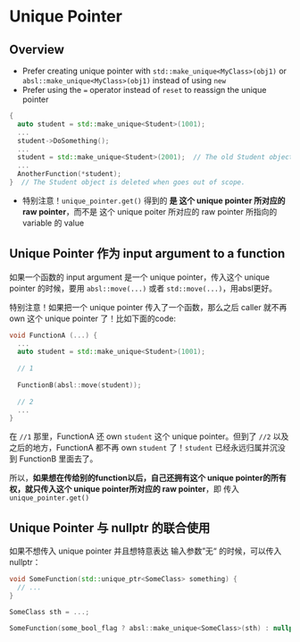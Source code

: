 # Unique Pointer

## Overview
* Prefer creating unique pointer with `std::make_unique<MyClass>(obj1)` or `absl::make_unique<MyClass>(obj1)` instead of using `new`
* Prefer using the `=` operator instead of `reset` to reassign the unique pointer

```cpp
{
  auto student = std::make_unique<Student>(1001);
  ...
  student->DoSomething();
  ...
  student = std::make_unique<Student>(2001);  // The old Student object is deleted.
  ...
  AnotherFunction(*student);
}  // The Student object is deleted when goes out of scope.
```

* 特别注意！`unique_pointer.get()` 得到的 **是 这个 unique pointer 所对应的 raw pointer**，而不是 这个 unique poiter 所对应的 raw pointer 所指向的 variable 的 value

## Unique Pointer 作为 input argument to a function
如果一个函数的 input argument 是一个 unique pointer，传入这个 unique pointer 的时候，要用 `absl::move(...)` 或者 `std::move(...)`，用absl更好。

特别注意！如果把一个 unique pointer 传入了一个函数，那么之后 caller 就不再own 这个 unique pointer 了！比如下面的code:
```cpp
void FunctionA (...) {
  ...
  auto student = std::make_unique<Student>(1001);
  
  // 1
  
  FunctionB(absl::move(student));
  
  // 2
  ...
}
```
在 `//1` 那里，FunctionA 还 own `student` 这个 unique pointer。但到了 `//2` 以及之后的地方，FunctionA 都不再 own `student` 了！`student` 已经永远归属并沉没到 FunctionB 里面去了。

所以，**如果想在传给别的function以后，自己还拥有这个 unique pointer的所有权，就只传入这个 unique pointer所对应的 raw pointer**，即 传入 `unique_pointer.get()`

## Unique Pointer 与 nullptr 的联合使用

如果不想传入 unique pointer 并且想特意表达 输入参数”无“ 的时候，可以传入 nullptr：
```cpp
void SomeFunction(std::unique_ptr<SomeClass> something) {
  // ...
}

SomeClass sth = ...;

SomeFunction(some_bool_flag ? absl::make_unique<SomeClass>(sth) : nullptr);
```
